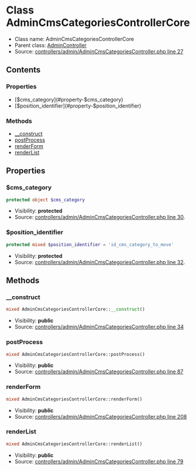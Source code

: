 Class AdminCmsCategoriesControllerCore
=====================





* Class name: AdminCmsCategoriesControllerCore
* Parent class: [AdminController](class.AdminControllerCore.md)
* Source: [controllers/admin/AdminCmsCategoriesController.php line 27](https://github.com/PrestaShop/PrestaShop/blob/1.6.0.5/controllers/admin/AdminCmsCategoriesController.php#L27)


Contents
--------


### Properties

* [$cms_category](#property-$cms_category)
* [$position_identifier](#property-$position_identifier)

### Methods

* [__construct](#method-__construct)
* [postProcess](#method-postProcess)
* [renderForm](#method-renderForm)
* [renderList](#method-renderList)




Properties
----------


### <a name="property-$cms_category"></a>$cms_category

```php
protected object $cms_category
```





* Visibility: **protected**
* Source: [controllers/admin/AdminCmsCategoriesController.php line 30](https://github.com/PrestaShop/PrestaShop/blob/1.6.0.5/controllers/admin/AdminCmsCategoriesController.php#L30).


### <a name="property-$position_identifier"></a>$position_identifier

```php
protected mixed $position_identifier = 'id_cms_category_to_move'
```





* Visibility: **protected**
* Source: [controllers/admin/AdminCmsCategoriesController.php line 32](https://github.com/PrestaShop/PrestaShop/blob/1.6.0.5/controllers/admin/AdminCmsCategoriesController.php#L32).


Methods
-------


### <a name="method-__construct"></a>__construct

```php
mixed AdminCmsCategoriesControllerCore::__construct()
```





* Visibility: **public**
* Source: [controllers/admin/AdminCmsCategoriesController.php line 34](https://github.com/PrestaShop/PrestaShop/blob/1.6.0.5/controllers/admin/AdminCmsCategoriesController.php#L34)




### <a name="method-postProcess"></a>postProcess

```php
mixed AdminCmsCategoriesControllerCore::postProcess()
```





* Visibility: **public**
* Source: [controllers/admin/AdminCmsCategoriesController.php line 87](https://github.com/PrestaShop/PrestaShop/blob/1.6.0.5/controllers/admin/AdminCmsCategoriesController.php#L87)




### <a name="method-renderForm"></a>renderForm

```php
mixed AdminCmsCategoriesControllerCore::renderForm()
```





* Visibility: **public**
* Source: [controllers/admin/AdminCmsCategoriesController.php line 208](https://github.com/PrestaShop/PrestaShop/blob/1.6.0.5/controllers/admin/AdminCmsCategoriesController.php#L208)




### <a name="method-renderList"></a>renderList

```php
mixed AdminCmsCategoriesControllerCore::renderList()
```





* Visibility: **public**
* Source: [controllers/admin/AdminCmsCategoriesController.php line 79](https://github.com/PrestaShop/PrestaShop/blob/1.6.0.5/controllers/admin/AdminCmsCategoriesController.php#L79)



